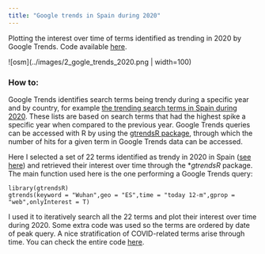 ```yaml
---
title: "Google trends in Spain during 2020"
---
```


Plotting the interest over time of terms identified as trending in 2020 by Google Trends. Code available [here](https://github.com/GuillemSalazar/r_miscellanea/blob/gh-pages/code/google_trends_2020.R).

![osm](../images/2_gogle_trends_2020.png | width=100)

### How to:

Google Trends identifies search terms being trendy during a specific year and by country, for example [the trending search terms in Spain during 2020](https://trends.google.com/trends/yis/2020/ES/). These lists are based on search terms that had the highest spike a specific year when compared to the previous year. Google Trends queries can be accessed with R by using the [gtrendsR package](https://cran.r-project.org/web/packages/gtrendsR/), through which the number of hits for a given term in Google Trends data can be accessed.

Here I selected a set of 22 terms identified as trendy in 2020 in Spain ([see here](https://trends.google.com/trends/yis/2020/ES/)) and retrieved their interest over time through the **gtrendsR* package. The main function used here is the one performing a Google Trends query:

```{R}
library(gtrendsR)
gtrends(keyword = "Wuhan",geo = "ES",time = "today 12-m",gprop = "web",onlyInterest = T)
```

I used it to iteratively search all the 22 terms and plot their interest over time during 2020. Some extra code was used so the terms are ordered by date of peak query. A nice stratification of COVID-related terms arise through time. You can check the entire code [here](https://github.com/GuillemSalazar/r_miscellanea/blob/gh-pages/code/google_trends_2020.R).